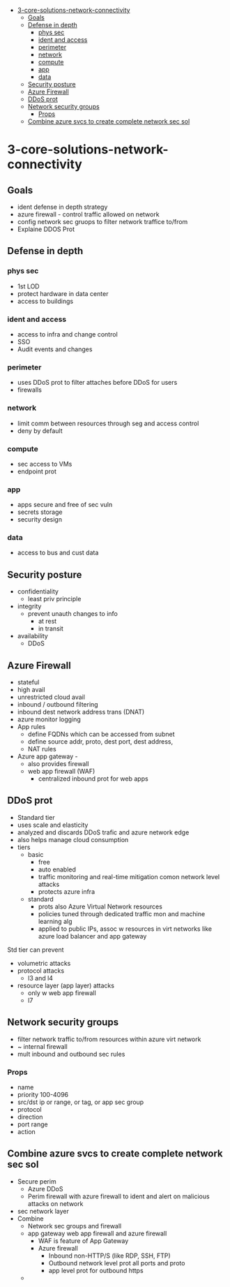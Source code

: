 - [3-core-solutions-network-connectivity](#3-core-solutions-network-connectivity)
  - [Goals](#goals)
  - [Defense in depth](#defense-in-depth)
    - [phys sec](#phys-sec)
    - [ident and access](#ident-and-access)
    - [perimeter](#perimeter)
    - [network](#network)
    - [compute](#compute)
    - [app](#app)
    - [data](#data)
  - [Security posture](#security-posture)
  - [Azure Firewall](#azure-firewall)
  - [DDoS prot](#ddos-prot)
  - [Network security groups](#network-security-groups)
    - [Props](#props)
  - [Combine azure svcs to create complete network sec sol](#combine-azure-svcs-to-create-complete-network-sec-sol)

# 3-core-solutions-network-connectivity

## Goals
* ident defense in depth strategy
* azure firewall - control traffic allowed on network
* config network sec gruops to filter network traffice to/from
* Explaine DDOS Prot

## Defense in depth
### phys sec
* 1st LOD
* protect hardware in data center
* access to buildings
### ident and access
* access to infra and change control
* SSO
* Audit events and changes
### perimeter
* uses DDoS prot to filter attaches before DDoS for users
* firewalls
### network
* limit comm between resources through seg and access control
* deny by default
### compute
* sec access to VMs
* endpoint prot
### app
* apps secure and free of sec vuln
* secrets storage
* security design
### data
* access to bus and cust data 

## Security posture
* confidentiality
  * least priv principle
* integrity
  * prevent unauth changes to info
    * at rest
    * in transit
* availability
  * DDoS


## Azure Firewall
* stateful
* high avail
* unrestricted cloud avail
* inbound / outbound filtering
* inbound dest network address trans (DNAT)
* azure monitor logging
* App rules
  * define FQDNs which can be accessed from subnet
  * define source addr, proto, dest port, dest address, 
  * NAT rules
* Azure app gateway - 
  * also provides firewall
  * web app firewall (WAF)
    * centralized inbound prot for web apps


## DDoS prot
* Standard tier 
* uses scale and elasticity 
* analyzed and discards DDoS trafic and azure network edge
* also helps manage cloud consumption
* tiers
  * basic
    * free
    * auto enabled
    * traffic monitoring and real-time mitigation comon network level attacks
    * protects azure infra
  * standard
    * prots also Azure Virtual Network resources
    * policies tuned through dedicated traffic mon and machine learning alg
    * applied to public IPs, assoc w resources in virt networks like azure load balancer and app gateway


Std tier can prevent
* volumetric attacks
* protocol attacks
  * l3 and l4
* resource layer (app layer) attacks
  * only w web app firewall
  * l7

## Network security groups
* filter network traffic to/from resources within azure virt network
* ~ internal firewall
* mult inbound and outbound sec rules

### Props
* name
* priority 100-4096
* src/dst ip or range, or tag, or app sec group
* protocol
* direction
* port range
* action

## Combine azure svcs to create complete network sec sol
* Secure perim
  * Azure DDoS
  * Perim firewall with azure firewall to ident and alert on malicious attacks on network
* sec network layer
* Combine
  * Network sec groups and firewall
  * app gateway web app firewall and azure firewall
    * WAF is feature of App Gateway
    * Azure firewall
      * Inbound non-HTTP/S (like RDP, SSH, FTP)
      * Outbound network level prot all ports and proto
      * app level prot for outbound https
  * 